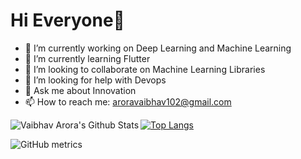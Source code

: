 <h1>Hi Everyone👋</h1>


- 🔭 I’m currently working on Deep Learning and Machine Learning
- 🌱 I’m currently learning Flutter
- 👯 I’m looking to collaborate on Machine Learning Libraries
- 🤔 I’m looking for help with Devops
- 💬 Ask me about Innovation
- 📫 How to reach me: aroravaibhav102@gmail.com



<img align="left" alt="Vaibhav Arora's Github Stats" src="https://github-readme-stats.vercel.app/api?username=vaibhavarora102&show_icons=true&hide_border=true" /> 

[![Top Langs](https://github-readme-stats.vercel.app/api/top-langs/?username=vaibhavarora102&layout=compact)](https://github.com/vaibhavarora102/github-readme-stats)


![GitHub metrics](https://metrics.lecoq.io/vaibhavarora102)  
